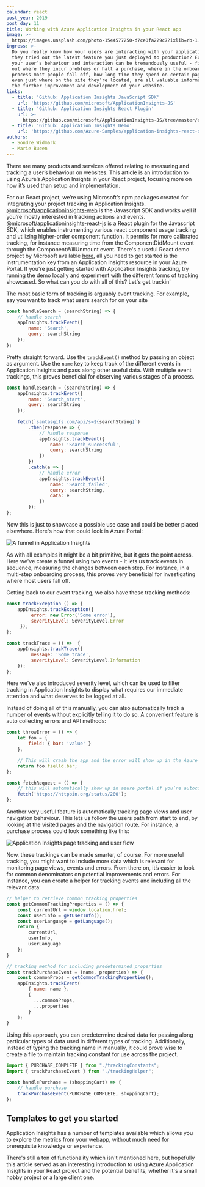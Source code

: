 ```yaml
---
calendar: react
post_year: 2019
post_day: 11
title: Working with Azure Application Insights in your React app
image: >-
  https://images.unsplash.com/photo-1544577250-d7ce0fa229c7?ixlib=rb-1.2.1&ixid=eyJhcHBfaWQiOjEyMDd9&auto=format&fit=crop&w=1934&q=80
ingress: >-
  Do you really know how your users are interacting with your application? Have
  they tried out the latest feature you just deployed to production? Examining
  your user’s behaviour and interaction can be tremendously useful - figuring
  out where they incur problems or halt a purchase, where in the onboarding
  process most people fall off, how long time they spend on certain pages, or
  even just where on the site they’re located, are all valuable information for
  the further improvement and development of your website.
links:
  - title: 'Github: Application Insights JavaScript SDK'
    url: 'https://github.com/microsoft/ApplicationInsights-JS'
  - title: 'Github: Application Insights React Plugin'
    url: >-
      https://github.com/microsoft/ApplicationInsights-JS/tree/master/extensions/applicationinsights-react-js
  - title: 'Github: Application Insights Demo'
    url: 'https://github.com/Azure-Samples/application-insights-react-demo'
authors:
  - Sondre Widmark
  - Marie Buøen
---
```

There are many products and services offered relating to measuring and tracking a user’s behaviour on websites. This article is an introduction to using Azure’s Application Insights in your React project, focusing more on how it’s used than setup and implementation.

For our React project, we’re using Microsoft’s npm packages created for integrating your project tracking in Application Insights. [@microsoft/applicationinsights-web](https://github.com/microsoft/ApplicationInsights-JS) is the Javascript SDK and works well if you’re mostly interested in tracking actions and events. [@microsoft/applicationinsights-react-js](https://github.com/microsoft/ApplicationInsights-JS/tree/master/extensions/applicationinsights-react-js) is a React plugin for the Javascript SDK, which enables instrumenting various react component usage tracking and utilizing higher-order component function. It permits for more calibrated tracking, for instance measuring time from the ComponentDidMount event through the ComponentWillUnmount event. There's a useful React demo project by Microsoft available [here](https://github.com/Azure-Samples/application-insights-react-demo), all you need to get started is the instrumentation key from an Application Insights resource in your Azure Portal. If you're just getting started with Application Insights tracking, try running the demo locally and experiment with the different forms of tracking showcased. So what can you do with all of this? Let's get trackin'

The most basic form of tracking is arguably event tracking. For example, say you want to track what users search for on your site

```js
const handleSearch = (searchString) => {     
    // handle search
    appInsights.trackEvent({
        name: 'Search',
        query: searchString
    });
};
```

Pretty straight forward. Use the `trackEvent()` method by passing an object as argument. Use the `name` key to keep track of the different events in Application Insights and pass along other useful data. With multiple event trackings, this proves beneficial for observing various stages of a process.

```js
const handleSearch = (searchString) => {    
    appInsights.trackEvent({        
        name: 'Search_start',
        query: searchString
    });
    
    fetch(`santasgifs.com/api/s=${searchString}`)
        .then(response => {
            // handle response
            appInsights.trackEvent({
                name: 'Search_successful',
                query: searchString
            })
        })
        .catch(e => {
            // handle error
            appInsights.trackEvent({
                name: 'Search_failed',
                query: searchString,
                data: e
            })
        });
};
```

Now this is just to showcase a possible use case and could be better placed elsewhere. Here's how that could look in Azure Portal:

![A funnel in Application Insights](/assets/image.png "A funnel in Application Insights")

As with all examples it might be a bit primitive, but it gets the point across. Here we've create a funnel using two events - it lets us track events in sequence, measuring the changes between each step. For instance, in a multi-step onboarding process, this proves very beneficial for investigating where most users fall off.

Getting back to our event tracking, we also have these tracking methods:

```js
const trackException () => {
    appInsights.trackException({
         error: new Error('Some error'),
         severityLevel: SeverityLevel.Error
     });
};

const trackTrace = () =>  {
    appInsights.trackTrace({
         message: 'Some trace',
         severityLevel: SeverityLevel.Information
    });
}; 
```

Here we’ve also introduced severity level, which can be used to filter tracking in Application Insights to display what requires our immediate attention and what deserves to be logged at all.

Instead of doing all of this manually, you can also automatically track a number of events without explicitly telling it to do so. A convenient feature is auto collecting errors and API methods:

```js
const throwError = () => {
    let foo = {
        field: { bar: 'value' }
    };    

    // This will crash the app and the error will show up in the Azure Portal
    return foo.fielld.bar;
};

const fetchRequest = () => {
    // this will automatically show up in azure portal if you’re autocollecting fetch 
    fetch('https://httpbin.org/status/200');
};
```

Another very useful feature is automatically tracking page views and user navigation behaviour. This lets us follow the users path from start to end, by looking at the visited pages and the navigation route. For instance, a purchase process could look something like this:

![Application Insights page tracking and user flow](/assets/azure-page-tracking.png "Application Insights page tracking and user flow")

Now, these trackings can be made smarter, of course. For more useful tracking, you might want to include more data which is relevant for monitoring page views, events and errors. From there on, it’s easier to look for common denominators on potential improvements and errors. For instance, you can create a helper for tracking events and including all the relevant data:

```js
// helper to retrieve common tracking properties
const getCommonTrackingProperties = () => {
    const currentUrl = window.location.href;
    const userInfo = getUserInfo();
    const userLanguage = getLanguage();
    return {
        currentUrl,
        userInfo,
        userLanguage
    };
}

// tracking method for including predetermined properties
const trackPurchaseEvent = (name, properties) => {
    const commonProps = getCommonTrackingProperties();
    appInsights.trackEvent(
        { name: name },
        {
          ...commonProps,
          ...properties
        }
    );
}
```

Using this approach, you can predetermine desired data for passing along particular types of data used in different types of tracking. Additionally, instead of typing the tracking name in manually, it could prove wise to create a file to maintain tracking constant for use across the project.

```js
import { PURCHASE_COMPLETE } from "./trackingConstants";
import { trackPurchaseEvent } from "./trackingHelper";

const handlePurchase = (shoppingCart) => {
    // handle purchase
    trackPurchaseEvent(PURCHASE_COMPLETE, shoppingCart);
};
```

## Templates to get you started

Application Insights has a number of templates available which allows you to explore the metrics from your webapp, without much need for prerequisite knowledge or experience. 

There's still a ton of functionality which isn't mentioned here, but hopefully this article served as an interesting introduction to using Azure Application Insights in your React project and the potential benefits, whether it's a small hobby project or a large client one.

